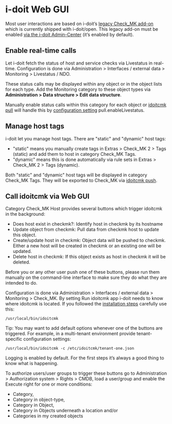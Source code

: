 # i-doit Web GUI

Most user interactions are based on i-doit’s [legacy Check\_MK add-on](../checkmk.md) which is currently shipped with i-doit/open. This legacy add-on must be enabled [via the i-doit Admin-Center](../index.md) (it’s enabled by default).

## Enable real-time calls

Let i-doit fetch the status of host and service checks via Livestatus in real-time. Configuration is done via Administration > Interfaces / external data > Monitoring > Livestatus / NDO.

These status calls may be displayed within any object or in the object lists for each type. Add the Monitoring category to these object types via **Administration > Data structure > Edit data structure**.

Manually enable status calls within this category for each object or [idoitcmk pull](./import-inventory-data-into-cmdb.md) will handle this by [configuration setting](./configuration.md) pull.enableLivestatus.

## Manage host tags

i-doit let you manage host tags. There are "static" and "dynamic" host tags:

-   "static" means you manually create tags in Extras > Check_MK 2 > Tags (static) and add them to host in category Check_MK Tags.
-   "dynamic" means this is done automatically via rule sets in Extras > Check_MK 2 > Tags (dynamic).

Both "static" and "dynamic" host tags will be displayed in category Check_MK Tags. They will be exported to Check\_MK via [idoitcmk push](./generate-wato-configuration-base-on-cmdb-data.md).

## Call idoitcmk via Web GUI

Category Check_MK Host provides several buttons which trigger idoitcmk in the background:

-   Does host exist in checkmk?: Identify host in checkmk by its hostname
-   Update object from checkmk: Pull data from checkmk host to update this object.
-   Create/update host in checkmk: Object data will be pushed to checkmk. Either a new host will be created in checkmk or an existing one will be updated.
-   Delete host in checkmk: If this object exists as host in checkmk it will be deleted.

Before you or any other user push one of these buttons, please run them manually on the command-line interface to make sure they do what they are intended to do.

Configuration is done via Administration > Interfaces / external data > Monitoring > Check_MK. By setting Run idoitcmk app i-doit needs to know where idoitcmk is located. If you followed the [installation steps](../../installation/index.md) carefully use this:

```shell
/usr/local/bin/idoitcmk
```

Tip: You may want to add default options whenever one of the buttons are triggered. For example, in a multi-tenant environment provide tenant-specific configuration settings:

```shell
/usr/local/bin/idoitcmk -c /etc/idoitcmk/tenant-one.json
```

Logging is enabled by default. For the first steps it’s always a good thing to know what is happening.

To authorize users/user groups to trigger these buttons go to Administration > Authorization system > Rights > CMDB, load a user/group and enable the Execute right for one or more conditions:

-   Category,
-   Category in object-type,
-   Category in Object,
-   Category in Objects underneath a location and/or
-   Categories in my created objects
